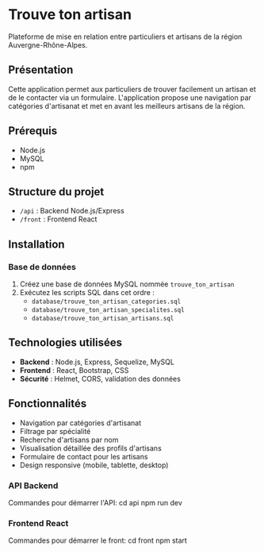 # Trouve ton artisan

Plateforme de mise en relation entre particuliers et artisans de la région Auvergne-Rhône-Alpes.

## Présentation

Cette application permet aux particuliers de trouver facilement un artisan et de le contacter via un formulaire. L'application propose une navigation par catégories d'artisanat et met en avant les meilleurs artisans de la région.

## Prérequis

- Node.js
- MySQL
- npm

## Structure du projet

- `/api` : Backend Node.js/Express
- `/front` : Frontend React

## Installation

### Base de données

1. Créez une base de données MySQL nommée `trouve_ton_artisan`
2. Exécutez les scripts SQL dans cet ordre :
   - `database/trouve_ton_artisan_categories.sql`
   - `database/trouve_ton_artisan_specialites.sql`
   - `database/trouve_ton_artisan_artisans.sql`

## Technologies utilisées

* **Backend** : Node.js, Express, Sequelize, MySQL
* **Frontend** : React, Bootstrap, CSS
* **Sécurité** : Helmet, CORS, validation des données

## Fonctionnalités

* Navigation par catégories d'artisanat
* Filtrage par spécialité
* Recherche d'artisans par nom
* Visualisation détaillée des profils d'artisans
* Formulaire de contact pour les artisans
* Design responsive (mobile, tablette, desktop)

### API Backend
Commandes pour démarrer l'API: 
cd api
npm run dev

### Frontend React
Commandes pour démarrer le front: 
cd front
npm start
